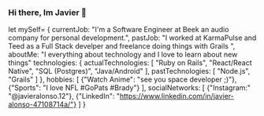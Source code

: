 ### Hi there, Im Javier 👋


let mySelf= {
  currentJob: "I'm a Software Engineer at Beek an audio company for personal development.",
  pastJob: "I worked at KarmaPulse and Teed as a Full Stack develper and freelance doing things with Grails ",
  aboutMe: "I everything about technology and I love to learn about new things"
  technologies: {
    actualTechnologies: [
      "Ruby on Rails",
      "React/React Native",
      "SQL (Postgres)",
      "Java/Android"
    ],
    pastTechnologies: [
      "Node.js",
      "Grails"
    ]
  },
  hobbies: [
    {"Watch Anime": "see you space developer ;)"},
    {"Sports": "I love NFL #GoPats #Brady"}
  ],
  socialNetworks: [
    {"Instagram:" "@javieralonso.12"},
    {"LinkedIn": "https://www.linkedin.com/in/javier-alonso-47108714a/"}
  ]
}
